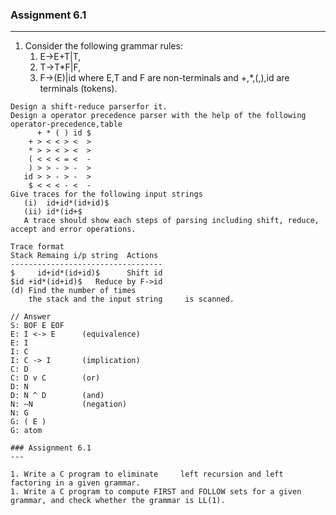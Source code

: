 ### Assignment 6.1
---

1. Consider the following grammar rules:
    1. E->E+T|T, 
    1. T->T*F|F, 
    1. F->(E)|id  where E,T and F are non-terminals and +,*,(,),id are terminals (tokens).
```    
Design a shift-reduce parserfor it.
Design a operator precedence parser with the help of the following operator-precedence,table
      + * ( ) id $
    + > < < > <  >
    * > > < > <  >
    ( < < < = <  -
    ) > > - > -  >
   id > > - > -  >
    $ < < < - <  -
Give traces for the following input strings 
   (i)  id+id*(id+id)$
   (ii) id*(id+$
   A trace should show each steps of parsing including shift, reduce, accept and error operations.
    
Trace format
Stack Remaing i/p string  Actions 
----------------------------------
$     id+id*(id+id)$      Shift id
$id +id*(id+id)$   Reduce by F->id
(d) Find the number of times
    the stack and the input string     is scanned.

// Answer
S: BOF E EOF
E: I <-> E      (equivalence)
E: I
I: C
I: C -> I       (implication)
C: D
C: D v C        (or)
D: N
D: N ^ D        (and)
N: ~N           (negation)
N: G
G: ( E )
G: atom

### Assignment 6.1 
---

1. Write a C program to eliminate     left recursion and left    factoring in a given grammar.
1. Write a C program to compute FIRST and FOLLOW sets for a given grammar, and check whether the grammar is LL(1).
